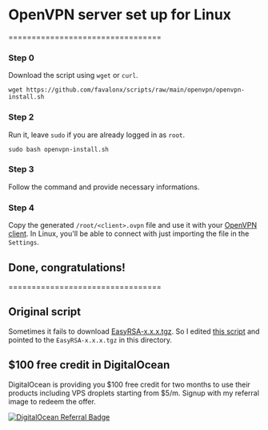 # OpenVPN server set up for Linux

=================================

### Step 0

Download the script using `wget` or `curl`.

```
wget https://github.com/favalonx/scripts/raw/main/openvpn/openvpn-install.sh
```

### Step 2

Run it, leave `sudo` if you are already logged in as `root`.

```
sudo bash openvpn-install.sh
```

### Step 3

Follow the command and provide necessary informations.

### Step 4

Copy the generated `/root/<client>.ovpn` file and use it with your [OpenVPN client](https://openvpn.net/vpn-client).
In Linux, you'll be able to connect with just importing the file in the `Settings`.

## Done, congratulations!

=================================

## Original script

Sometimes it fails to download [EasyRSA-x.x.x.tgz](https://github.com/OpenVPN/easy-rsa/releases/download/v3.0.8/EasyRSA-3.0.8.tgz). So I edited [this script](https://git.io/vpn) and pointed to the `EasyRSA-x.x.x.tgz` in this directory.

## $100 free credit in DigitalOcean

DigitalOcean is providing you $100 free credit for two months to use their products including VPS droplets starting from $5/m. Signup with my referral image to redeem the offer.

[![DigitalOcean Referral Badge](https://web-platforms.sfo2.cdn.digitaloceanspaces.com/WWW/Badge%201.svg)](https://www.digitalocean.com/?refcode=93f03a33b121&utm_campaign=Referral_Invite&utm_medium=Referral_Program&utm_source=badge)
